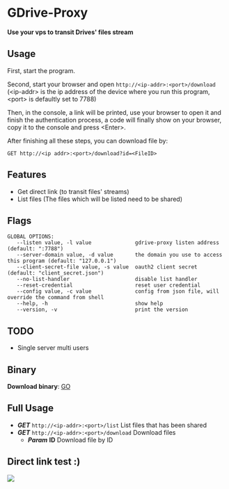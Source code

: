 # GDrive-Proxy

**Use your vps to transit Drives' files stream**

## Usage

First, start the program.

Second, start your browser and open `http://<ip-addr>:<port>/download` (\<ip-addr\> is the ip address of the device where you run this program, \<port\> is defaultly set to 7788)

Then, in the console, a link will be printed, use your browser to open it and finish the authentication process, a code will finally show on your browser, copy it to the console and press \<Enter\>.

After finishing all these steps, you can download file by:

```
GET http://<ip addr>:<port>/download?id=<FileID>
```

## Features

- Get direct link (to transit files' streams)
- List files (The files which will be listed need to be shared)

## Flags

```
GLOBAL OPTIONS:
   --listen value, -l value              gdrive-proxy listen address (default: ":7788")
   --server-domain value, -d value       the domain you use to access this program (default: "127.0.0.1")
   --client-secret-file value, -s value  oauth2 client secret (default: "client_secret.json")
   --no-list-handler                     disable list handler
   --reset-credential                    reset user credential
   --config value, -c value              config from json file, will override the command from shell
   --help, -h                            show help
   --version, -v                         print the version
```

## TODO

- Single server multi users

## Binary

**Download binary**: [GO](http://mainserver.c4o.me:7788/download?id=0B37Qovaa8LUeSU5iZks1NG1MLWM)

## Full Usage

- _**GET**_ `http://<ip-addr>:<port>/list` List files that has been shared
- _**GET**_ `http://<ip-addr>:<port>/download` Download files
  - _**Param**_ **ID** Download file by ID

## Direct link test :)

![](http://mainserver.c4o.me:7788/download?id=0B37Qovaa8LUeZTV6TGtWaTZzZ2M)
